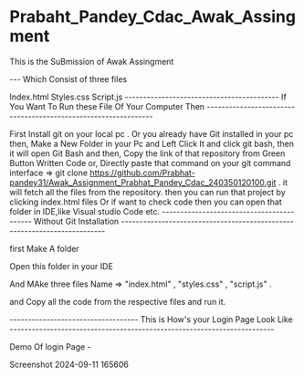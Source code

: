 # Prabaht_Pandey_Cdac_Awak_Assingment

This is the SuBmission of Awak Assingment

--- Which Consist of three files

Index.html
Styles.css
Script.js
------------------------------------------ If You Want To Run these File Of Your Computer Then ---------------------------------------------------------------

First Install git on your local pc . Or you already have Git installed in your pc then,
Make a New Folder in your Pc and Left Click It and click git bash, then it will open Git Bash and then,
Copy the link of that repository from Green Button Written Code or,
Directly paste that command on your git command interface => git clone https://github.com/Prabhat-pandey31/Awak_Assignment_Prabhat_Pandey_Cdac_240350120100.git .
it will fetch all the files from the repository.
then you can run that project by clicking index.html files
Or if want to check code then you can open that folder in IDE,like Visual studio Code etc.
------------------------------------------ Without Git Installation -------------------------------------------------------------------------

first Make A folder

Open this folder in your IDE

And MAke three files Name => "index.html" , "styles.css" , "script.js" .

and Copy all the code from the respective files and run it.

----------------------------------- This is How's your Login Page Look Like ------------------------------------------------------------------------

Demo Of login Page - 

Screenshot 2024-09-11 165606
